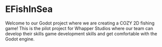 # EFishInSea

Welcome to our Godot project where we are creating a COZY 2D fishing game! This is the pilot project for Whapper Studios where our team can develop their skills game development skills and get comfortable with the Godot engine.
